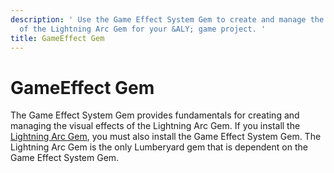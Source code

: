 ```yaml
---
description: ' Use the Game Effect System Gem to create and manage the visual effects
  of the Lightning Arc Gem for your &ALY; game project. '
title: GameEffect Gem
---
```

# GameEffect Gem<a name="gems-system-gem-game-effect"></a>

The Game Effect System Gem provides fundamentals for creating and managing the visual effects of the Lightning Arc Gem\. If you install the [Lightning Arc Gem](/docs/userguide/gems/builtin/lightning-arc.md), you must also install the Game Effect System Gem\. The Lightning Arc Gem is the only Lumberyard gem that is dependent on the Game Effect System Gem\.

